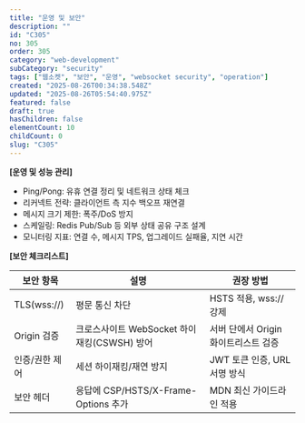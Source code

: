 ```yaml
---
title: "운영 및 보안"
description: ""
id: "C305"
no: 305
order: 305
category: "web-development"
subCategory: "security"
tags: ["웹소켓", "보안", "운영", "websocket security", "operation"]
created: "2025-08-26T00:34:38.548Z"
updated: "2025-08-26T05:54:40.975Z"
featured: false
draft: true
hasChildren: false
elementCount: 10
childCount: 0
slug: "C305"
---
```


**[운영 및 성능 관리]**

- Ping/Pong: 유휴 연결 정리 및 네트워크 상태 체크
- 리커넥트 전략: 클라이언트 측 지수 백오프 재연결
- 메시지 크기 제한: 폭주/DoS 방지
- 스케일링: Redis Pub/Sub 등 외부 상태 공유 구조 설계
- 모니터링 지표: 연결 수, 메시지 TPS, 업그레이드 실패율, 지연 시간


**[보안 체크리스트]**

| **보안 항목** | **설명** | **권장 방법** |
| --- | --- | --- |
| TLS(wss://) | 평문 통신 차단 | HSTS 적용, wss:// 강제 |
| Origin 검증 | 크로스사이트 WebSocket 하이재킹(CSWSH) 방어 | 서버 단에서 Origin 화이트리스트 검증 |
| 인증/권한 제어 | 세션 하이재킹/재연 방지 | JWT 토큰 인증, URL 서명 방식 |
| 보안 헤더 | 응답에 CSP/HSTS/X-Frame-Options 추가 | MDN 최신 가이드라인 적용 |
